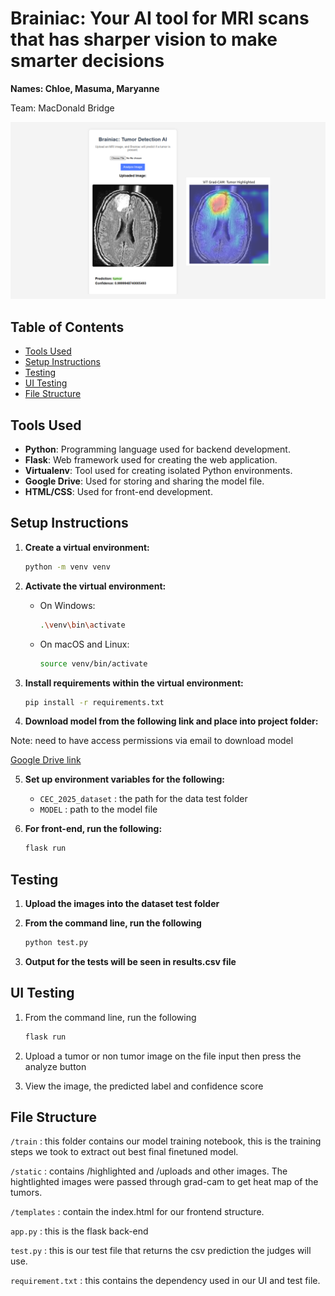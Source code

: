 # Brainiac: Your AI tool for MRI scans that has sharper vision to make smarter decisions

**Names: Chloe, Masuma, Maryanne**

Team: MacDonald Bridge

![Brainiac](static/preview.png)

## Table of Contents

- [Tools Used](#tools-used)
- [Setup Instructions](#setup-instructions)
- [Testing](#testing)
- [UI Testing](#ui-testing)
- [File Structure](#file-structure)

## Tools Used

- **Python**: Programming language used for backend development.
- **Flask**: Web framework used for creating the web application.
- **Virtualenv**: Tool used for creating isolated Python environments.
- **Google Drive**: Used for storing and sharing the model file.
- **HTML/CSS**: Used for front-end development.

## Setup Instructions

1. **Create a virtual environment:**

   ```sh
   python -m venv venv
   ```

2. **Activate the virtual environment:**

   - On Windows:
     ```sh
     .\venv\bin\activate
     ```
   - On macOS and Linux:
     ```sh
     source venv/bin/activate
     ```

3. **Install requirements within the virtual environment:**

   ```sh
   pip install -r requirements.txt
   ```

4. **Download model from the following link and place into project folder:**

Note: need to have access permissions via email to download model

[Google Drive link](https://drive.google.com/drive/folders/1RMO9VaVmPAmpuvj3_KWvFcfCKGfVryfz?usp=drive_link)

5. **Set up environment variables for the following:**

   - `CEC_2025_dataset` : the path for the data test folder
   - `MODEL` : path to the model file

6. **For front-end, run the following:**
   ```sh
   flask run
   ```

## Testing

1. **Upload the images into the dataset test folder**

2. **From the command line, run the following**

   ```sh
   python test.py
   ```

3. **Output for the tests will be seen in results.csv file**

## UI Testing

1. From the command line, run the following

   ```sh
   flask run 
   ```

2. Upload a tumor or non tumor image on the file input then press the analyze button

3. View the image, the predicted label and confidence score


## File Structure 

`/train` : this folder contains our model training notebook, this is the training steps we took to extract out best final finetuned model. 

`/static` : contains /highlighted and /uploads and other images. The hightlighted images were passed through grad-cam to get heat map of the tumors.

`/templates` : contain the index.html for our frontend structure.

`app.py` : this is the flask back-end

`test.py` : this is our test file that returns the csv prediction the judges will use.

`requirement.txt` : this contains the dependency used in our UI and test file.

